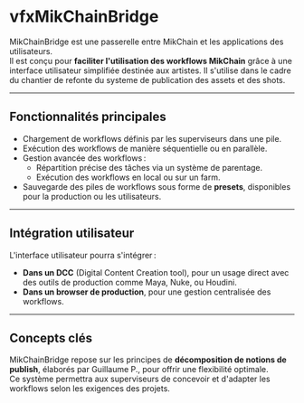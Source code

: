 # **vfxMikChainBridge**

MikChainBridge est une passerelle entre MikChain et les applications des utilisateurs.  
Il est conçu pour **faciliter l'utilisation des workflows MikChain** grâce à une interface utilisateur simplifiée destinée aux artistes.
Il s'utilise dans le cadre du chantier de refonte du systeme de publication des assets et des shots.

---

## **Fonctionnalités principales**

- Chargement de workflows définis par les superviseurs dans une pile.
- Exécution des workflows de manière séquentielle ou en parallèle.
- Gestion avancée des workflows :
  - Répartition précise des tâches via un système de parentage.
  - Exécution des workflows en local ou sur un farm.
- Sauvegarde des piles de workflows sous forme de **presets**, disponibles pour la production ou les utilisateurs.

---

## **Intégration utilisateur**

L'interface utilisateur pourra s'intégrer :
- **Dans un DCC** (Digital Content Creation tool), pour un usage direct avec des outils de production comme Maya, Nuke, ou Houdini.
- **Dans un browser de production**, pour une gestion centralisée des workflows.

---

## **Concepts clés**

MikChainBridge repose sur les principes de **décomposition de notions de publish**, élaborés par Guillaume P., pour offrir une flexibilité optimale.  
Ce système permettra aux superviseurs de concevoir et d'adapter les workflows selon les exigences des projets.

